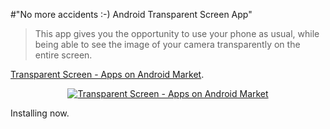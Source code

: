 #"No more accidents :-) Android Transparent Screen App"

<blockquote>This app gives you the opportunity to use your phone as usual, while being able to see the image of your camera transparently on the entire screen.</blockquote>
<a href="https://market.android.com/details?id=botweb.transparent.screen">Transparent Screen - Apps on Android Market</a>.
<p style="text-align: center;"><a href="https://market.android.com/details?id=botweb.transparent.screen"><img src='http://conoroneill.net/wp-content/uploads/2012/02/unnamed1.jpg' alt='Transparent Screen - Apps on Android Market' /></a></p>
<p style="text-align: left;">Installing now.</p>
